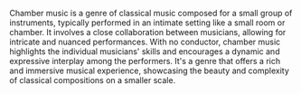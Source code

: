 ---
---

Chamber music is a genre of classical music composed for a small group of instruments, typically performed in an intimate setting like a small room or chamber. It involves a close collaboration between musicians, allowing for intricate and nuanced performances. With no conductor, chamber music highlights the individual musicians' skills and encourages a dynamic and expressive interplay among the performers. It's a genre that offers a rich and immersive musical experience, showcasing the beauty and complexity of classical compositions on a smaller scale.
